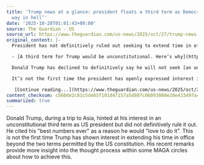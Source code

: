 ```yaml
---
title: 'Trump news at a glance: president floats a third term as Democrats vow ‘no
  way in hell’'
date: '2025-10-28T01:01:43+00:00'
source: The Guardian - US
source_url: https://www.theguardian.com/us-news/2025/oct/27/trump-news-at-a-glance-president-floats-a-third-term-as-democrats-vow-no-way-in-hell
original_content: |-
  President has not definitively ruled out seeking to extend time in office. Key US politics stories from Monday 27 October at a glance

  - [A third term for Trump would be unconstitutional. Here’s why](https://www.theguardian.com/us-news/2025/oct/27/can-trump-run-for-a-third-us-presidential-term-in-2028)

  Donald Trump has declined to definitively say he will not seek [an unconstitutional third term](https://www.theguardian.com/us-news/2025/apr/06/trump-third-term-extremist-ideas-mainstream) as US president. “I would love to do it: I have my best numbers ever,” the 79-year-old [told reporters on Air Force One](https://www.theguardian.com/us-news/2025/oct/27/donald-trump-third-term-vice-president) during a trip to Asia. Pressed on whether he was not ruling out a third term, he said, “Am I not ruling it out? I mean, you’ll have to tell me.”

  It’s not the first time the president has openly expressed interest in finding a way to stay in power beyond the two terms allowed in the US constitution. But his remarks on Monday provided more details into some MAGA minds’ thought process about how to pull it off.

   [Continue reading...](https://www.theguardian.com/us-news/2025/oct/27/trump-news-at-a-glance-president-floats-a-third-term-as-democrats-vow-no-way-in-hell)
content_checksum: c560de2c81c5de85f101d47157a5d807c06093080e20e433497a4b9a717a8d92
summarized: true
---
```


Donald Trump, during a trip to Asia, hinted at his interest in an unconstitutional third term as US president but did not definitively rule it out. He cited his "best numbers ever" as a reason he would "love to do it". This is not the first time Trump has shown interest in extending his time in office beyond the two terms permitted by the US constitution. His recent remarks provide more insight into the thought process within some MAGA circles about how to achieve this.